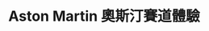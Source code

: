 ---
title: 'Aston Martin 奧斯汀賽道體驗'
type: '活動硬體執行'
pictures: '["https://raw.githubusercontent.com/chyushya/cms-content/main/content/resources/images/1648674414659-1406-849-pic-1.jpg"]'
---